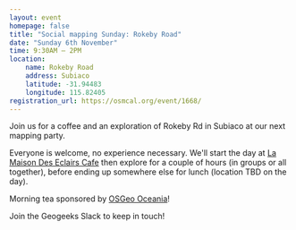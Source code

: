 ```yaml
---
layout: event
homepage: false
title: "Social mapping Sunday: Rokeby Road"
date: "Sunday 6th November"
time: 9:30AM – 2PM
location:
    name: Rokeby Road
    address: Subiaco
    latitude: -31.94483
    longitude: 115.82405
registration_url: https://osmcal.org/event/1668/
---
```

Join us for a coffee and an exploration of Rokeby Rd in Subiaco at our next mapping party.

Everyone is welcome, no experience necessary.
We'll start the day at [La Maison Des Eclairs Cafe][1]
then explore for a couple of hours (in groups or all together),
before ending up somewhere else for lunch (location TBD on the day).

Morning tea sponsored by [OSGeo Oceania](https://osgeo-oceania.org/)!

Join the Geogeeks Slack to keep in touch!

[1]: https://la-maison-des-eclairs.business.site/
